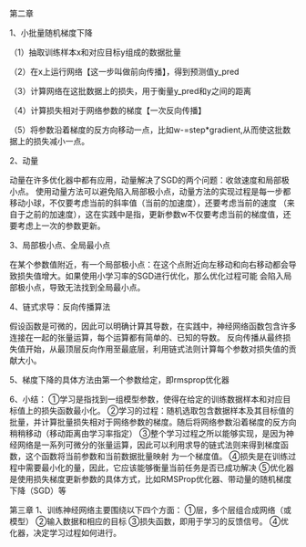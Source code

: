 第二章

1、小批量随机梯度下降

（1）抽取训练样本x和对应目标y组成的数据批量

（2）在x上运行网络【这一步叫做前向传播】，得到预测值y_pred

（3）计算网络在这批数据上的损失，用于衡量y_pred和y之间的距离

（4）计算损失相对于网络参数的梯度【一次反向传播】

（5）将参数沿着梯度的反方向移动一点，比如w-=step*gradient,从而使这批数据上的损失减小一点。

2、动量

动量在许多优化器中都有应用，动量解决了SGD的两个问题：收敛速度和局部极小点。
使用动量方法可以避免陷入局部极小点，动量方法的实现过程是每一步都移动小球，不仅要考虑当前的斜率值（当前的加速度），还要考虑当前的速度
（来自于之前的加速度），这在实践中是指，更新参数w不仅要考虑当前的梯度值，还要考虑上一次的参数更新。

3、局部极小点、全局最小点

在某个参数值附近，有一个局部极小点：在这个点附近向左移动和向右移动都会导致损失值增大。如果使用小学习率的SGD进行优化，那么优化过程可能
会陷入局部极小点，导致无法找到全局最小点。

4、链式求导：反向传播算法

假设函数是可微的，因此可以明确计算其导数，在实践中，神经网络函数包含许多连接在一起的张量运算，每个运算都有简单的、已知的导数。
反向传播从最终损失值开始，从最顶层反向作用至最底层，利用链式法则计算每个参数对损失值的贡献大小。

5、梯度下降的具体方法由第一个参数给定，即rmsprop优化器

6、小结：
  ①学习是指找到一组模型参数，使得在给定的训练数据样本和对应目标值上的损失函数最小化。
  ②学习的过程：随机选取包含数据样本及其目标值的批量，并计算批量损失相对于网络参数的梯度。随后将网络参数沿着梯度的反方向稍稍移动（移动距离由学习率指定）
  ③整个学习过程之所以能够实现，是因为神经网络是一系列可微分的张量运算，因此可以利用求导的链式法则来得到梯度函数，这个函数将当前参数和当前数据批量映射
   为一个梯度值。
  ④损失是在训练过程中需要最小化的量，因此，它应该能够衡量当前任务是否已成功解决
  ⑤优化器是使用损失梯度更新参数的具体方式，比如RMSProp优化器、带动量的随机梯度下降（SGD）等

第三章
1、训练神经网络主要围绕以下四个方面：
  ①层，多个层组合成网络（或模型）
  ②输入数据和相应的目标
  ③损失函数，即用于学习的反馈信号。
  ④优化器，决定学习过程如何进行。
